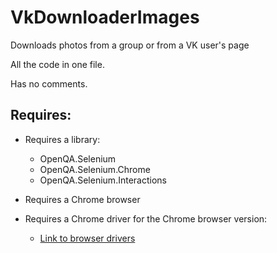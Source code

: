 # VkDownloaderImages
Downloads photos from a group or from a VK user's page

All the code in one file.

Has no comments.

## Requires:
   + Requires a library:
        + OpenQA.Selenium
        + OpenQA.Selenium.Chrome
        + OpenQA.Selenium.Interactions
        
              
   + Requires a Chrome browser
  
   + Requires a Chrome driver for the Chrome browser version:
        + [Link to browser drivers](https://www.selenium.dev/documentation/getting_started/installing_browser_drivers/)
      


